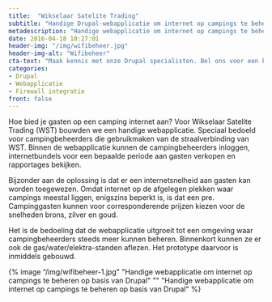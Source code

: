 ```yaml
---
title:  "Wikselaar Satelite Trading"
subtitle: "Handige Drupal-webapplicatie om internet op campings te beheren"
metadescription: "Handige webapplicatie om internet op campings te beheren op basis van Drupal"
date: 2016-04-18 10:27:01
header-img: "/img/wifibeheer.jpg"
header-img-alt: "Wifibeheer"
cta-text: "Maak kennis met onze Drupal specialisten. Bel ons voor een kennismakingsafspraak"
categories:
- Drupal
- Webapplicatie
- Firewall integratie
front: false
---
```

Hoe bied je gasten op een camping internet aan? Voor Wikselaar Satelite Trading (WST) bouwden we een handige webapplicatie. Speciaal bedoeld voor campingbeheerders die gebruikmaken van de straalverbinding van WST. Binnen de webapplicatie kunnen de campingbeheerders inloggen, internetbundels voor een bepaalde periode aan gasten verkopen en rapportages bekijken.  

Bijzonder aan de oplossing is dat er een internetsnelheid aan gasten kan worden toegewezen. Omdat internet op de afgelegen plekken waar campings meestal liggen, enigszins beperkt is, is dat een pre. Campinggasten kunnen voor corresponderende prijzen kiezen voor de snelheden brons, zilver en goud.

Het is de bedoeling dat de webapplicatie uitgroeit tot een omgeving waar campingbeheerders steeds meer kunnen beheren. Binnenkort kunnen ze er ook de gas/water/elektra-standen aflezen. Het prototype daarvoor is inmiddels gebouwd.

{% image “/img/wifibeheer-1.jpg" "Handige webapplicatie om internet op campings te beheren op basis van Drupal" "" "Handige webapplicatie om internet op campings te beheren op basis van Drupal" %}

<!-- {% image “/img/mag-1.jpg" "Magazine duurzame biomassa-ketels" "" "Magazine duurzame biomassa-ketels" %}

{% image “/img/mag-2.jpg" "Magazine duurzame biomassa-ketels" "" "Magazine duurzame biomassa-ketels" %}

{% image “/img/mag-3.jpg" "Magazine duurzame biomassa-ketels" "" "Magazine duurzame biomassa-ketels" %}

{% image “/img/mag-large.jpg" "full" %} -->
